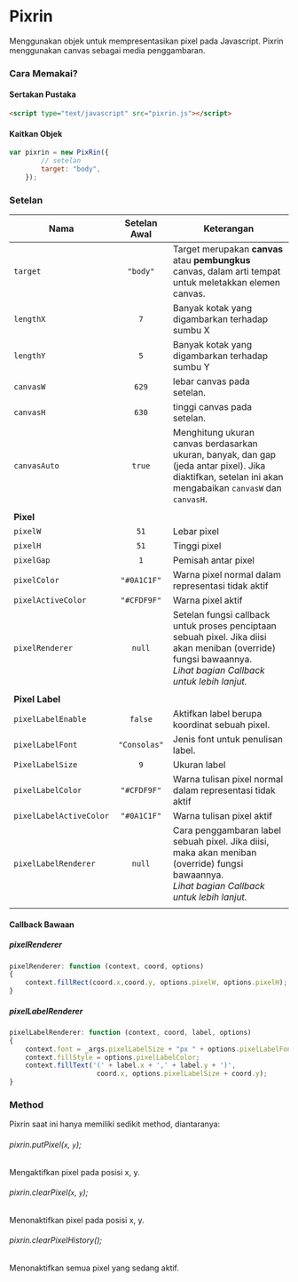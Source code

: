 # Pixrin

Menggunakan objek untuk mempresentasikan pixel pada Javascript. Pixrin menggunakan canvas sebagai media penggambaran.

### Cara Memakai? 

#### Sertakan Pustaka
```html
<script type="text/javascript" src="pixrin.js"></script>
```
#### Kaitkan Objek
```javascript
var pixrin = new PixRin({
        // setelan
        target: "body",
    });
```

### Setelan

| Nama               | Setelan Awal | Keterangan                                        |
| --------------------- | :-----------: | ------------------------------------------------------------ |
| `target`              |    `"body"`   | Target merupakan **canvas** atau **pembungkus** canvas, dalam arti tempat untuk meletakkan elemen canvas. |
| `lengthX`             |       `7`       | Banyak kotak yang digambarkan terhadap sumbu X               |
| `lengthY`             |       `5`       | Banyak kotak yang digambarkan terhadap sumbu Y               |
| `canvasW`             |      `629`      | lebar canvas pada setelan.                                   |
| `canvasH`             |      `630`      | tinggi canvas pada setelan.                                  |
| `canvasAuto`          |     `true`    | Menghitung ukuran canvas berdasarkan ukuran, banyak, dan gap (jeda antar pixel). Jika diaktifkan, setelan ini akan mengabaikan `canvasW` dan `canvasH`. |
|                       |               |                                                              |
| **Pixel**     |               |                                                              |
| `pixelW`              |      `51`     | Lebar pixel                                                  |
| `pixelH`              |      `51`     | Tinggi pixel                                                 |
| `pixelGap`            |       `1`       | Pemisah antar pixel                                          |
| `pixelColor`          |   `"#0A1C1F"`   | Warna pixel normal dalam representasi tidak aktif            |
| `pixelActiveColor`    |   `"#CFDF9F"`   | Warna pixel aktif                                            |
| `pixelRenderer`       |     `null`    | Setelan fungsi callback untuk proses penciptaan sebuah pixel. Jika diisi akan meniban (override) fungsi bawaannya. <br />*Lihat bagian Callback untuk lebih lanjut.*|
|                       |               |                                                              |
| **Pixel Label** |               |                                                              |
| `pixelLabelEnable`    |     `false`     | Aktifkan label berupa koordinat sebuah pixel.                |
| `pixelLabelFont`      |  `"Consolas"` | Jenis font untuk penulisan label.                            |
| `PixelLabelSize`      |       `9`       | Ukuran label                                                 |
| `pixelLabelColor`     |   `"#CFDF9F"`   | Warna tulisan pixel normal dalam representasi tidak aktif    |
| `pixelLabelActiveColor` |   `"#0A1C1F"`   | Warna tulisan pixel aktif                                    |
| `pixelLabelRenderer`  |     `null`    | Cara penggambaran label sebuah pixel. Jika diisi, maka akan meniban (override) fungsi bawaannya. <br />*Lihat bagian Callback untuk lebih lanjut.* |
|                       |               |                                                              |
#### Callback Bawaan
##### pixelRenderer
```javascript
pixelRenderer: function (context, coord, options)
{
    context.fillRect(coord.x,coord.y, options.pixelW, options.pixelH);
}
```

##### pixelLabelRenderer
```javascript
pixelLabelRenderer: function (context, coord, label, options)
{
    context.font = _args.pixelLabelSize + "px " + options.pixelLabelFont;
    context.fillStyle = options.pixelLabelColor;
    context.fillText('(' + label.x + ',' + label.y + ')', 
                      coord.x, options.pixelLabelSize + coord.y);
}
```

### Method

Pixrin saat ini hanya memiliki sedikit method, diantaranya:

###### pixrin.putPixel(`x`, `y`);

Mengaktifkan pixel pada posisi x, y. 

###### pixrin.clearPixel(`x`,  `y`);

Menonaktifkan pixel pada posisi x, y.

###### pixrin.clearPixelHistory();

Menonaktifkan semua pixel yang sedang aktif.

